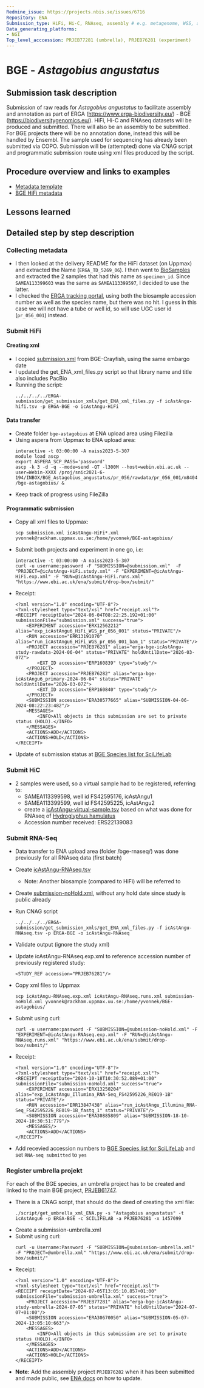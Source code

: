 ```yaml
---
Redmine_issue: https://projects.nbis.se/issues/6716
Repository: ENA
Submission_type: HiFi, Hi-C, RNAseq, assembly # e.g. metagenome, WGS, assembly, - IF RELEVANT
Data_generating_platforms:
- NGI
Top_level_acccession: PRJEB77281 (umbrella), PRJEB76281 (experiment)
---
```


# BGE - *Astagobius angustatus*

## Submission task description
Submission of raw reads for *Astagobius angustatus* to facilitate assembly and annotation as part of ERGA (https://www.erga-biodiversity.eu/) - BGE (https://biodiversitygenomics.eu/). HiFi, Hi-C and RNAseq datasets will be produced and submitted. There will also be an assembly to be submitted. For BGE projects there will be no annotation done, instead this will be handled by Ensembl. The sample used for sequencing has already been submitted via COPO.
Submission will be (attempted) done via CNAG script and programmatic submission route using xml files produced by the script.

## Procedure overview and links to examples

* [Metadata template](./data/BGE-Astagobius-angustatus-metadata.xlsx)
* [BGE HiFi metadata](./data/icAstAngu-hifi.tsv)

## Lessons learned
<!-- What went well? What did not went so well? What would you have done differently? -->

## Detailed step by step description

### Collecting metadata
* I then looked at the delivery README for the HiFi dataset (on Uppmax) and extracted the Name (`ERGA_TD_5269_06`). I then went to [BioSamples](https://www.ebi.ac.uk/biosamples/samples?text=Astagobius+angustatus&page=2) and extracted the 2 samples that had this name as `specimen_id`. Since `SAMEA113399603` was the same as `SAMEA113399597`, I decided to use the latter. 
* I checked the [ERGA tracking portal](https://genomes.cnag.cat/erga-stream/samples/), using both the biosample accession number as well as the species name, but there was no hit. I guess in this case we will not have a tube or well id, so will use UGC user id (`pr_056_001`) instead.
### Submit HiFi
#### Creating xml
* I copied [submission.xml](./data/submission.xml) from BGE-Crayfish, using the same embargo date
* I updated the get_ENA_xml_files.py script so that library name and title also includes PacBio
* Running the script:
    ```
    ../../../../ERGA-submission/get_submission_xmls/get_ENA_xml_files.py -f icAstAngu-hifi.tsv -p ERGA-BGE -o icAstAngu-HiFi
    ```

#### Data transfer
* Create folder `bge-astagobius` at ENA upload area using Filezilla
* Using aspera from Uppmax to ENA upload area:
    ```
    interactive -t 03:00:00 -A naiss2023-5-307
    module load ascp
    export ASPERA_SCP_PASS='password'
    ascp -k 3 -d -q --mode=send -QT -l300M --host=webin.ebi.ac.uk --user=Webin-XXXX /proj/snic2021-6-194/INBOX/BGE_Astagobius_angustatus/pr_056/rawdata/pr_056_001/m84045_240223_153821_s3.hifi_reads.bc2053.bam /bge-astagobius/ &
    ```
* Keep track of progress using FileZilla

#### Programmatic submission
* Copy all xml files to Uppmax:
    ```
    scp submission.xml icAstAngu-HiFi*.xml yvonnek@rackham.uppmax.uu.se:/home/yvonnek/BGE-astagobius/
    ```
* Submit both projects and experiment in one go, i.e:
    ```
    interactive -t 03:00:00 -A naiss2023-5-307
    curl -u username:password -F "SUBMISSION=@submission.xml"  -F "PROJECT=@icAstAngu-HiFi.study.xml" -F "EXPERIMENT=@icAstAngu-HiFi.exp.xml" -F "RUN=@icAstAngu-HiFi.runs.xml" "https://www.ebi.ac.uk/ena/submit/drop-box/submit/"
    ```
* Receipt:
    ```
    <?xml version="1.0" encoding="UTF-8"?>
    <?xml-stylesheet type="text/xsl" href="receipt.xsl"?>
    <RECEIPT receiptDate="2024-06-04T08:22:25.192+01:00" submissionFile="submission.xml" success="true">
        <EXPERIMENT accession="ERX12562212" alias="exp_icAstAngu6_HiFi_WGS_pr_056_001" status="PRIVATE"/>
        <RUN accession="ERR13191070" alias="run_icAstAngu6_HiFi_WGS_pr_056_001_bam_1" status="PRIVATE"/>
        <PROJECT accession="PRJEB76281" alias="erga-bge-icAstAngu-study-rawdata-2024-06-04" status="PRIVATE" holdUntilDate="2026-03-07Z">
            <EXT_ID accession="ERP160839" type="study"/>
        </PROJECT>
        <PROJECT accession="PRJEB76282" alias="erga-bge-icAstAngu6_primary-2024-06-04" status="PRIVATE" holdUntilDate="2026-03-07Z">
            <EXT_ID accession="ERP160840" type="study"/>
        </PROJECT>
        <SUBMISSION accession="ERA30577665" alias="SUBMISSION-04-06-2024-08:22:23:482"/>
        <MESSAGES>
            <INFO>All objects in this submission are set to private status (HOLD).</INFO>
        </MESSAGES>
        <ACTIONS>ADD</ACTIONS>
        <ACTIONS>HOLD</ACTIONS>
    </RECEIPT>
    ```
* Update of submission status at [BGE Species list for SciLifeLab](https://docs.google.com/spreadsheets/d/1mSuL_qGffscer7G1FaiEOdyR68igscJB0CjDNSCNsvg/)

### Submit HiC
* 2 samples were used, so a virtual sample had to be registered, referring to:
    * SAMEA113399598, well id FS42595176, icAstAngu1
    * SAMEA113399599, well id FS42595225, icAstAngu2
    * create a [icAstAngu-virtual-sample.tsv](./data/icAstAngu-virtual-sample.tsv) based on what was done for RNAseq of [Hydroglyphus hamulatus](../BGE-Hydroglyphus-hamulatus/data/icHydHamu-virtual-sample.tsv)
    * Accession number received: ERS22139083

### Submit RNA-Seq
* Data transfer to ENA upload area (folder /bge-rnaseq/) was done previously for all RNAseq data (first batch)
* Create [icAstAngu-RNAseq.tsv](./data/icAstAngu-RNAseq.tsv)
    * Note: Another biosample (compared to HiFi) will be referred to
* Create [submission-noHold.xml](./data/submission-noHold.xml), without any hold date since study is public already
* Run CNAG script
    ```
    ../../../../ERGA-submission/get_submission_xmls/get_ENA_xml_files.py -f icAstAngu-RNAseq.tsv -p ERGA-BGE -o icAstAngu-RNAseq
    ```
* Validate output (ignore the study xml)
* Update icAstAngu-RNAseq.exp.xml to reference accession number of previously registered study:
    ```
    <STUDY_REF accession="PRJEB76281"/>
    ```
* Copy xml files to Uppmax
    ```
    scp icAstAngu-RNAseq.exp.xml icAstAngu-RNAseq.runs.xml submission-noHold.xml yvonnek@rackham.uppmax.uu.se:/home/yvonnek/BGE-astagobius/
    ```
* Submit using curl:
    ```
    curl -u username:password -F "SUBMISSION=@submission-noHold.xml" -F  "EXPERIMENT=@icAstAngu-RNAseq.exp.xml" -F "RUN=@icAstAngu-RNAseq.runs.xml" "https://www.ebi.ac.uk/ena/submit/drop-box/submit/"   
    ```
* Receipt:
    ```
    <?xml version="1.0" encoding="UTF-8"?>
    <?xml-stylesheet type="text/xsl" href="receipt.xsl"?>
    <RECEIPT receiptDate="2024-10-18T10:30:52.089+01:00" submissionFile="submission-noHold.xml" success="true">
        <EXPERIMENT accession="ERX13250204" alias="exp_icAstAngu_Illumina_RNA-Seq_FS42595226_RE019-1B" status="PRIVATE"/>
        <RUN accession="ERR13847438" alias="run_icAstAngu_Illumina_RNA-Seq_FS42595226_RE019-1B_fastq_1" status="PRIVATE"/>
        <SUBMISSION accession="ERA30885809" alias="SUBMISSION-18-10-2024-10:30:51:779"/>
        <MESSAGES/>
        <ACTIONS>ADD</ACTIONS>
    </RECEIPT>
    ```

* Add recevied accession numbers to [BGE Species list for SciLifeLab](https://docs.google.com/spreadsheets/d/1mSuL_qGffscer7G1FaiEOdyR68igscJB0CjDNSCNsvg/) and set `RNA-seq submitted` to `yes`

### Register umbrella projekt

For each of the BGE species, an umbrella project has to be created and linked to the main BGE project, [PRJEB61747](https://www.ebi.ac.uk/ena/browser/view/PRJEB61747).

* There is a CNAG script, that should do the deed of creating the xml file:
    ```
    ./script/get_umbrella_xml_ENA.py -s "Astagobius angustatus" -t icAstAngu6 -p ERGA-BGE -c SCILIFELAB -a PRJEB76281 -x 1457099
    ```
* Create a submission-umbrella.xml
* Submit using curl:
    ```
    curl -u Username:Password -F "SUBMISSION=@submission-umbrella.xml" -F "PROJECT=@umbrella.xml" "https://www.ebi.ac.uk/ena/submit/drop-box/submit/"
    ```
* Receipt:
    ```
    <?xml version="1.0" encoding="UTF-8"?>
    <?xml-stylesheet type="text/xsl" href="receipt.xsl"?>
    <RECEIPT receiptDate="2024-07-05T13:05:10.857+01:00" submissionFile="submission-umbrella.xml" success="true">
        <PROJECT accession="PRJEB77281" alias="erga-bge-icAstAngu-study-umbrella-2024-07-05" status="PRIVATE" holdUntilDate="2024-07-07+01:00"/>
        <SUBMISSION accession="ERA30670050" alias="SUBMISSION-05-07-2024-13:05:10:663"/>
        <MESSAGES>
            <INFO>All objects in this submission are set to private status (HOLD).</INFO>
        </MESSAGES>
        <ACTIONS>ADD</ACTIONS>
        <ACTIONS>HOLD</ACTIONS>
    </RECEIPT>
    ```
* **Note:** Add the assembly project `PRJEB76282` when it has been submitted and made public, see [ENA docs](https://ena-docs.readthedocs.io/en/latest/faq/umbrella.html#adding-children-to-an-umbrella) on how to update.